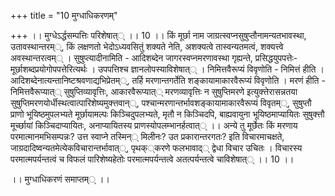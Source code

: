 +++
title = "10 मुग्धाधिकरणम्"

+++
।। मुग्धेऽर्द्धसम्पत्तिः परिशेषात्् ।। 10 ।। किं मूर्छा नाम जाग्रत्स्वप्नसुषुप्तौनामन्यतभावस्था, उतावस्थान्तरम््, किं लक्षणतो भेदोऽध्यवसितुं शक्यते नेति, अशक्यत्वे तास्वन्यतमत्वं, शक्यत्त्वे अवस्थान्तरत्वम्् । सुषुप्त्यादीनामिति - आदिशब्देन जागरस्वप्नमरणावस्था गृह्यन्ते, प्रसिद्धयुपपत्तेः- मूर्छाशब्दप्रयोगोपपत्तेरित्यर्थः । उपपत्तिश्च ज्ञानलोपस्याविशेषात्् । निमित्तवैरूप्यं विवृणोति - निमित्तं हीति । आदिशब्देनात्यन्तानिष्टश्रवणाद्यभिप्रेतम््, तर्हि मरणान्तगर्तेति शङ्कायामाकारवैरूप्यं विवृणोति । मरणं हीति - निमित्तवैरूप्यात्् सुषुप्तिव्यावृत्तिः, आकारवैरूप्यात्् मरणव्यावृत्तिः न सुषुप्तिमरणे इत्युक्त्तेरासन्नतया सुषुप्तिमरणयोर्धीस्थत्वात्पारिशेष्यमुक्त्तवान््, पश्चान्मरणान्तर्भावशङ्कायामाकारवैरूप्यं विवृतम््, सुषुप्तौ प्राणो भूयिष्ठमुपलभ्यते मूर्छायामल्पः किञ्चिदुपलभ्यते, मृतौ न किञ्चिदपि, बाह्यवायुना भूयिष्ठमाप्यायितः सुषुक्त्तौ मूर्च्छायां किञ्चिदाप्यायितः, अनाप्यायितस्य प्राणस्योपलम्भानर्हत्वात्् ।। अन्ये तु मूर्छेतः किं मरणाय परमात्मानमभिसम्पन्नः? उत्त स्वाप्ने तस्मिन्् मिलीनः? उत प्रकारान्तरगतः? इति विचारमाचक्षते, जाग्रदादिष्वन्यतमेत्येकविचारान्तर्भावात््, पृथक््करणे फलभावाद्् द्वेधा विचार उचितः । विचारस्य परमात्मपर्यन्तत्वं च विफलं पारिशेष्यहेतोः परमात्मपर्यन्तत्वे अतत्पर्यन्तत्वे चाविशेषात्् ।। 10 ।।

।। मुग्धाधिकरणं समाप्तम्् ।।

